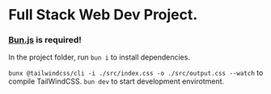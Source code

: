 # Full Stack Web Dev Project.

### [Bun.js](https://bun.sh/) is required!

In the project folder, run `bun i` to install dependencies.

`bunx @tailwindcss/cli -i ./src/index.css -o ./src/output.css --watch` to compile TailWindCSS.
`bun dev` to start development envirotment.
